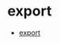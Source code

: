 # export

- [export](https://developer.mozilla.org/en-US/docs/Web/JavaScript/Reference/Statements/export)
